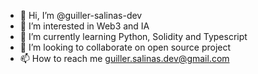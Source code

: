 - 👋 Hi, I’m @guiller-salinas-dev
- 👀 I’m interested in Web3 and IA
- 🌱 I’m currently learning Python, Solidity and Typescript
- 💞️ I’m looking to collaborate on open source project
- 📫 How to reach me guiller.salinas.dev@gmail.com

<!---
guiller-salinas-dev/guiller-salinas-dev is a ✨ special ✨ repository because its `README.md` (this file) appears on your GitHub profile.
You can click the Preview link to take a look at your changes.
--->
